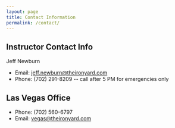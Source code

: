 ```yaml
---
layout: page
title: Contact Information
permalink: /contact/
---
```


## Instructor Contact Info
Jeff Newburn

* Email: jeff.newburn@theironyard.com
* Phone: (702) 291-8209 -- call after 5 PM for emergencies only

## Las Vegas Office
* Phone: (702) 560-6797
* Email: vegas@theironyard.com
